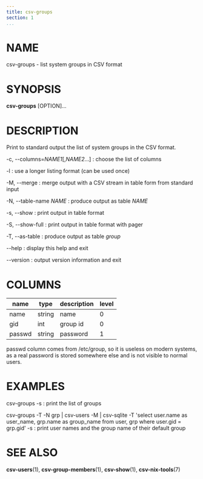 ```yaml
---
title: csv-groups
section: 1
...
```


# NAME #

csv-groups - list system groups in CSV format

# SYNOPSIS #

**csv-groups** [OPTION]...

# DESCRIPTION #

Print to standard output the list of system groups in the CSV format.

-c, --columns=*NAME1*[,*NAME2*...]
:   choose the list of columns

-l
:   use a longer listing format (can be used once)

-M, --merge
:   merge output with a CSV stream in table form from standard input

-N, --table-name *NAME*
:   produce output as table *NAME*

-s, --show
:   print output in table format

-S, --show-full
:   print output in table format with pager

-T, --as-table
:   produce output as table *group*

--help
:   display this help and exit

--version
:   output version information and exit

# COLUMNS #

| name   | type   | description | level |
|--------|--------|-------------|-------|
| name   | string | name        | 0     |
| gid    | int    | group id    | 0     |
| passwd | string | password    | 1     |

passwd column comes from /etc/group, so it is useless on modern systems,
as a real password is stored somewhere else and is not visible to normal users.

# EXAMPLES #

csv-groups -s
:   print the list of groups

csv-groups -T -N grp | csv-users -M | csv-sqlite -T 'select user.name as user_name, grp.name as group_name from user, grp where user.gid = grp.gid' -s
:   print user names and the group name of their default group

# SEE ALSO #

**csv-users**(1), **csv-group-members**(1), **csv-show**(1), **csv-nix-tools**(7)
